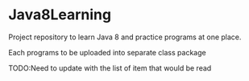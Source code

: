 # Java8Learning
Project repository to learn Java 8 and practice programs at one place.

Each programs to be uploaded into separate class package

TODO:Need to update with the list of item that would be read
